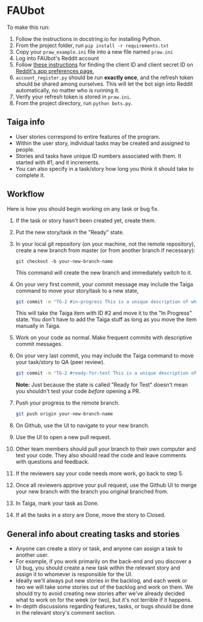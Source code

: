 # FAUbot

To make this run:

1. Follow the instructions in docstring.io for installing Python.
2. From the project folder, run `pip install -r requirements.txt`
3. Copy your `praw_example.ini` file into a new file named `praw.ini`
4. Log into FAUbot's Reddit account
5. Follow [these instructions](http://praw.readthedocs.io/en/stable/pages/oauth.html#a-step-by-step-oauth-guide) for finding the client ID and client secret ID on [Reddit's app preferences page.](https://www.reddit.com/prefs/apps/)
6. `account_register.py` should be run **exactly once**, and the refresh token should be shared among ourselves. This will let the bot sign into Reddit automatically, no matter who is running it.
7. Verify your refresh token is stored in `praw.ini`.
8. From the project directory, run `python bots.py`.

## Taiga info

* User stories correspond to entire features of the program.
* Within the user story, individual tasks may be created and assigned to people.
* Stories and tasks have unique ID numbers associated with them. It started with #1, and it increments.
* You can also specify in a task/story how long you think it should take to complete it.


## Workflow

Here is how you should begin working on any task or bug fix.

1. If the task or story hasn't been created yet, create them. 
2. Put the new story/task in the "Ready" state.
3. In your local git repository (on your machine, not the remote repository), create a new branch from master (or from another branch if necessary):
   
    `git checkout -b your-new-branch-name`
   
    This command will create the new branch and immediately switch to it. 

4. On your very first commit, your commit message may include the Taiga command to move your story/task to a new state,
    
    ```bash
	git commit -m "TG-2 #in-progress This is a unique description of what I did in this commmit"
	```
   
    This will take the Taiga item with ID #2 and move it to the "In Progress" state. 
   You don't have to add the Taiga stuff as long as you move the item manually in Taiga.
5. Work on your code as normal. Make frequent commits with descriptive commit messages.

6. On your very last commit, you may include the Taiga command to move your task/story to QA (peer review).
   
    ```bash
	git commit -m "TG-2 #ready-for-test This is a unique description of my last commit"
	```
   
    **Note:** Just because the state is called "Ready for Test" doesn't mean you shouldn't test your code *before* opening a PR.
7. Push your progress to the remote branch.
   
   ```bash
   git push origin your-new-branch-name
   ```
8. On Github, use the UI to navigate to your new branch.
9. Use the UI to open a new pull request.
10. Other team members should pull your branch to their own computer and test your code.
   They also should read the code and leave comments with questions and feedback.
11. If the reviewers say your code needs more work, go back to step 5.
12. Once all reviewers approve your pull request, use the Github UI to merge your new branch with the branch you original branched from.
13. In Taiga, mark your task as Done. 
14. If all the tasks in a story are Done, move the story to Closed. 

## General info about creating tasks and stories
* Anyone can create a story or task, and anyone can assign a task to another user.
* For example, if you work primarily on the back-end and you discover a UI bug, 
  you should create a new task within the relevant story and assign it to whomever is responsible for the UI.
* Ideally we'll always put new stories in the backlog, and each week or two we will take
  some stories out of the backlog and work on them. We should try to avoid creating new stories 
  after we've already decided what to work on for the week (or two), but it's not terrible if it happens.
* In-depth discussions regarding features, tasks, or bugs should be done in the relevant story's comment section.

